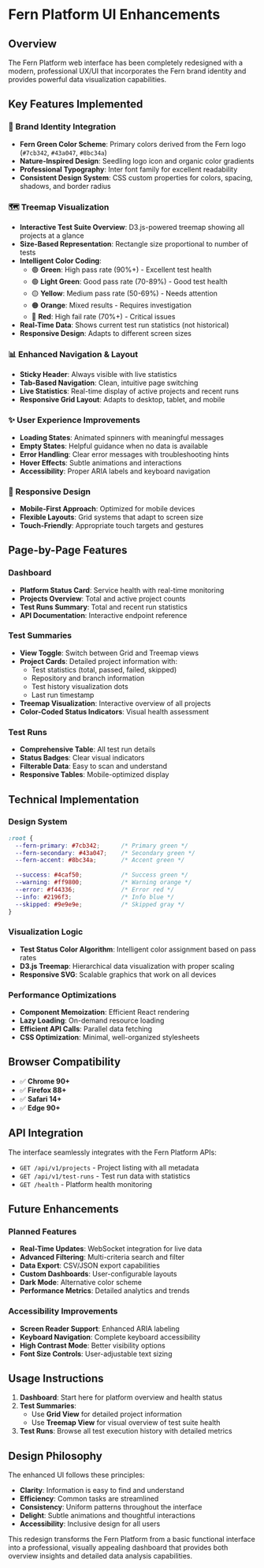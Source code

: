 # Fern Platform UI Enhancements

## Overview

The Fern Platform web interface has been completely redesigned with a modern, professional UX/UI that incorporates the Fern brand identity and provides powerful data visualization capabilities.

## Key Features Implemented

### 🎨 Brand Identity Integration
- **Fern Green Color Scheme**: Primary colors derived from the Fern logo (`#7cb342`, `#43a047`, `#8bc34a`)
- **Nature-Inspired Design**: Seedling logo icon and organic color gradients
- **Professional Typography**: Inter font family for excellent readability
- **Consistent Design System**: CSS custom properties for colors, spacing, shadows, and border radius

### 🗺️ Treemap Visualization
- **Interactive Test Suite Overview**: D3.js-powered treemap showing all projects at a glance
- **Size-Based Representation**: Rectangle size proportional to number of tests
- **Intelligent Color Coding**:
  - 🟢 **Green**: High pass rate (90%+) - Excellent test health
  - 🟢 **Light Green**: Good pass rate (70-89%) - Good test health  
  - 🟡 **Yellow**: Medium pass rate (50-69%) - Needs attention
  - 🟠 **Orange**: Mixed results - Requires investigation
  - 🔴 **Red**: High fail rate (70%+) - Critical issues
- **Real-Time Data**: Shows current test run statistics (not historical)
- **Responsive Design**: Adapts to different screen sizes

### 📊 Enhanced Navigation & Layout
- **Sticky Header**: Always visible with live statistics
- **Tab-Based Navigation**: Clean, intuitive page switching
- **Live Statistics**: Real-time display of active projects and recent runs
- **Responsive Grid Layout**: Adapts to desktop, tablet, and mobile

### ✨ User Experience Improvements
- **Loading States**: Animated spinners with meaningful messages
- **Empty States**: Helpful guidance when no data is available
- **Error Handling**: Clear error messages with troubleshooting hints
- **Hover Effects**: Subtle animations and interactions
- **Accessibility**: Proper ARIA labels and keyboard navigation

### 📱 Responsive Design
- **Mobile-First Approach**: Optimized for mobile devices
- **Flexible Layouts**: Grid systems that adapt to screen size
- **Touch-Friendly**: Appropriate touch targets and gestures

## Page-by-Page Features

### Dashboard
- **Platform Status Card**: Service health with real-time monitoring
- **Projects Overview**: Total and active project counts
- **Test Runs Summary**: Total and recent run statistics
- **API Documentation**: Interactive endpoint reference

### Test Summaries
- **View Toggle**: Switch between Grid and Treemap views
- **Project Cards**: Detailed project information with:
  - Test statistics (total, passed, failed, skipped)
  - Repository and branch information
  - Test history visualization dots
  - Last run timestamp
- **Treemap Visualization**: Interactive overview of all projects
- **Color-Coded Status Indicators**: Visual health assessment

### Test Runs
- **Comprehensive Table**: All test run details
- **Status Badges**: Clear visual indicators
- **Filterable Data**: Easy to scan and understand
- **Responsive Tables**: Mobile-optimized display

## Technical Implementation

### Design System
```css
:root {
  --fern-primary: #7cb342;      /* Primary green */
  --fern-secondary: #43a047;    /* Secondary green */
  --fern-accent: #8bc34a;       /* Accent green */
  
  --success: #4caf50;           /* Success green */
  --warning: #ff9800;           /* Warning orange */
  --error: #f44336;             /* Error red */
  --info: #2196f3;              /* Info blue */
  --skipped: #9e9e9e;           /* Skipped gray */
}
```

### Visualization Logic
- **Test Status Color Algorithm**: Intelligent color assignment based on pass rates
- **D3.js Treemap**: Hierarchical data visualization with proper scaling
- **Responsive SVG**: Scalable graphics that work on all devices

### Performance Optimizations
- **Component Memoization**: Efficient React rendering
- **Lazy Loading**: On-demand resource loading
- **Efficient API Calls**: Parallel data fetching
- **CSS Optimization**: Minimal, well-organized stylesheets

## Browser Compatibility

- ✅ **Chrome 90+**
- ✅ **Firefox 88+**
- ✅ **Safari 14+**
- ✅ **Edge 90+**

## API Integration

The interface seamlessly integrates with the Fern Platform APIs:
- `GET /api/v1/projects` - Project listing with all metadata
- `GET /api/v1/test-runs` - Test run data with statistics
- `GET /health` - Platform health monitoring

## Future Enhancements

### Planned Features
- **Real-Time Updates**: WebSocket integration for live data
- **Advanced Filtering**: Multi-criteria search and filter
- **Data Export**: CSV/JSON export capabilities
- **Custom Dashboards**: User-configurable layouts
- **Dark Mode**: Alternative color scheme
- **Performance Metrics**: Detailed analytics and trends

### Accessibility Improvements
- **Screen Reader Support**: Enhanced ARIA labeling
- **Keyboard Navigation**: Complete keyboard accessibility
- **High Contrast Mode**: Better visibility options
- **Font Size Controls**: User-adjustable text sizing

## Usage Instructions

1. **Dashboard**: Start here for platform overview and health status
2. **Test Summaries**: 
   - Use **Grid View** for detailed project information
   - Use **Treemap View** for visual overview of test suite health
3. **Test Runs**: Browse all test execution history with detailed metrics

## Design Philosophy

The enhanced UI follows these principles:
- **Clarity**: Information is easy to find and understand
- **Efficiency**: Common tasks are streamlined
- **Consistency**: Uniform patterns throughout the interface
- **Delight**: Subtle animations and thoughtful interactions
- **Accessibility**: Inclusive design for all users

This redesign transforms the Fern Platform from a basic functional interface into a professional, visually appealing dashboard that provides both overview insights and detailed data analysis capabilities.